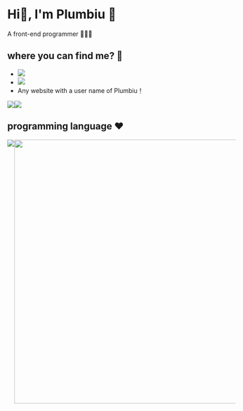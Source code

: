 # Hi👋, I'm Plumbiu 🥰

A front-end programmer 🥵🥵🥵

## where you can find me? 🤔

- [![](https://img.shields.io/badge/Blog-Plumbiuの小屋-black?logo=blog&color=blueviolet)](https://blog.plumbiu.club/)
- [![](https://img.shields.io/badge/Github-black?logo=github&logoColor=white&color=green)](https://github.com/Plumbiu)
- Any website with a user name of Plumbiu！

<div style="display:flex;">
  <img src="https://github-readme-stats.vercel.app/api?username=Plumbiu&theme=dark#gh-dark-mode-only" />
  <img src="https://github-readme-streak-stats.herokuapp.com/?user=Plumbiu&theme=radical" />
</div>


## programming language ❤️

<div style="display:flex;">
  <img src="https://github-readme-stats.vercel.app/api/top-langs/?username=Plumbiu&theme=transparent" />
  <img width="600px" src="https://wakatime.com/share/@43e688e8-255f-4966-9dfd-6b499237eefd/dc766ce9-5056-49df-87d8-d58d24afc8e1.png" />
</div>
